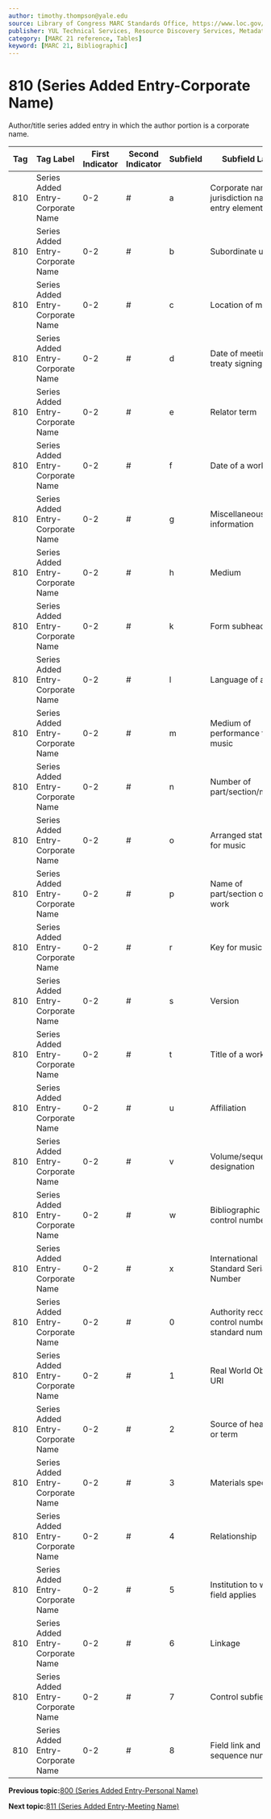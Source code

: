 ```yaml
---
author: timothy.thompson@yale.edu
source: Library of Congress MARC Standards Office, https://www.loc.gov/marc/bibliographic/bd810.html
publisher: YUL Technical Services, Resource Discovery Services, Metadata Services Unit
category: [MARC 21 reference, Tables]
keyword: [MARC 21, Bibliographic]
---
```


# 810 \(Series Added Entry-Corporate Name\)

Author/title series added entry in which the author portion is a corporate name.

|Tag|Tag Label|First Indicator|Second Indicator|Subfield|Subfield Label|Repeatable|
|---|---------|---------------|----------------|--------|--------------|----------|
|810|Series Added Entry-Corporate Name|0-2|\#|a|Corporate name or jurisdiction name as entry element|F|
|810|Series Added Entry-Corporate Name|0-2|\#|b|Subordinate unit|T|
|810|Series Added Entry-Corporate Name|0-2|\#|c|Location of meeting|T|
|810|Series Added Entry-Corporate Name|0-2|\#|d|Date of meeting or treaty signing|T|
|810|Series Added Entry-Corporate Name|0-2|\#|e|Relator term|T|
|810|Series Added Entry-Corporate Name|0-2|\#|f|Date of a work|F|
|810|Series Added Entry-Corporate Name|0-2|\#|g|Miscellaneous information|T|
|810|Series Added Entry-Corporate Name|0-2|\#|h|Medium|F|
|810|Series Added Entry-Corporate Name|0-2|\#|k|Form subheading|T|
|810|Series Added Entry-Corporate Name|0-2|\#|l|Language of a work|F|
|810|Series Added Entry-Corporate Name|0-2|\#|m|Medium of performance for music|T|
|810|Series Added Entry-Corporate Name|0-2|\#|n|Number of part/section/meeting|T|
|810|Series Added Entry-Corporate Name|0-2|\#|o|Arranged statement for music|F|
|810|Series Added Entry-Corporate Name|0-2|\#|p|Name of part/section of a work|T|
|810|Series Added Entry-Corporate Name|0-2|\#|r|Key for music|F|
|810|Series Added Entry-Corporate Name|0-2|\#|s|Version|T|
|810|Series Added Entry-Corporate Name|0-2|\#|t|Title of a work|F|
|810|Series Added Entry-Corporate Name|0-2|\#|u|Affiliation|F|
|810|Series Added Entry-Corporate Name|0-2|\#|v|Volume/sequential designation|F|
|810|Series Added Entry-Corporate Name|0-2|\#|w|Bibliographic record control number|T|
|810|Series Added Entry-Corporate Name|0-2|\#|x|International Standard Serial Number|F|
|810|Series Added Entry-Corporate Name|0-2|\#|0|Authority record control number or standard number|T|
|810|Series Added Entry-Corporate Name|0-2|\#|1|Real World Object URI|T|
|810|Series Added Entry-Corporate Name|0-2|\#|2|Source of heading or term|F|
|810|Series Added Entry-Corporate Name|0-2|\#|3|Materials specified|F|
|810|Series Added Entry-Corporate Name|0-2|\#|4|Relationship|T|
|810|Series Added Entry-Corporate Name|0-2|\#|5|Institution to which field applies|T|
|810|Series Added Entry-Corporate Name|0-2|\#|6|Linkage|F|
|810|Series Added Entry-Corporate Name|0-2|\#|7|Control subfield|F|
|810|Series Added Entry-Corporate Name|0-2|\#|8|Field link and sequence number|T|

**Previous topic:**[800 \(Series Added Entry-Personal Name\)](../tables/800_bib_table.md)

**Next topic:**[811 \(Series Added Entry-Meeting Name\)](../tables/811_bib_table.md)


